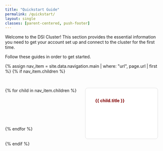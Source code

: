 ```yaml
---
title: "Quickstart Guide"
permalink: /quickstart/
layout: single
classes: [parent-centered, push-footer]
---
```


Welcome to the DSI Cluster! This section provides the essential information you need to get your account set up and connect to the cluster for the first time.

Follow these guides in order to get started.

<style>
.tile-grid {
  display: grid;
  grid-template-columns: repeat(3, 1fr); /* 3 tiles per row */
  gap: 1.5rem;
  padding: 2rem 0;
  list-style: none;
  margin: 0 auto;
  max-width: 1024px; /* Center the grid on wider screens */
}

/* Responsive behavior for smaller screens */
@media (max-width: 1024px) {
  .tile-grid {
    grid-template-columns: repeat(2, 1fr);
  }
}
@media (max-width: 600px) {
  .tile-grid {
    grid-template-columns: 1fr;
  }
}

.tile {
  display: block;
  padding: 2rem;
  border: 1px solid #ddd;
  border-radius: 8px;
  text-decoration: none;
  color: inherit;
  background-color: #fff;
  transition: transform 0.2s, box-shadow 0.2s;
  height: 100%;
}
.tile:hover {
  transform: translateY(-5px);
  box-shadow: 0 4px 12px rgba(0,0,0,0.1);
  text-decoration: none;
}
.tile h4 {
  margin-top: 0;
  color: #800000;
}
</style>

{% assign nav_item = site.data.navigation.main | where: "url", page.url | first %}
{% if nav_item.children %}
<div class="tile-grid">
  {% for child in nav_item.children %}
    <a href="{{ child.url | relative_url }}" class="tile">
      <h4>{{ child.title }}</h4>
    </a>
  {% endfor %}
</div>
{% endif %}

